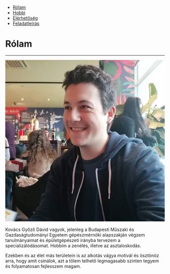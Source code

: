 <!DOCTYPE html>
<html lang="hu">
    <head>
        <meta name="viewport" content="width=device-width, initial-scale=1.0">
        <meta http-equiv="Content-Type" content="text/html;charset=UTF-8">
        <title>Rólam</title>
        <link rel="stylesheet" href="alap.css">
    </head>
    <body>
        <nav>
            <div class="keret tartalom-kozepre hatter szoveg-kozep">
                <div class="oszlop-tele">
                    <div class="navigacio-keret">
                        <ul>
                            <li><a href="index.md">Rólam</a></li>
                            <li><a href="hobbi.md">Hobbi</a></li>
                            <li><a href="elerhetoseg.html">Elérhetőség</a></li>
                            <li><a href="feladatleiras.md">Feladatleírás</a></li>
                        </ul>
                    </div>
                </div>
            </div>
        </nav>
        <div class="keret tartalom-kozepre margo-fent-1">
            <div class="oszlop-6 szoveg-kozep">
                <h1>Rólam</h1>
                <hr class="margo-lent-1">
                <img src="profil.jpg" class="kerek-kep" alt="Kép rólam" title="Kép rólam">
                <p>Kovács Győző Dávid vagyok, jelenleg a Budapesti Műszaki és Gazdaságtudományi Egyetem gépészmérnöki alapszakján végzem tanulmányaimat és épületgépészeti irányba tervezem a specializálódásomat. Hobbim a zenélés, illetve az asztaloskodás.</p>
                <p>Ezekben és az élet más területein is az alkotás vágya motivál és ösztönöz arra, hogy amit csinálok, azt a tőlem telhető legmagasabb szinten tegyem és folyamatosan fejlesszem magam.</p>
            </div>
        </div>
    </body>
</html>
